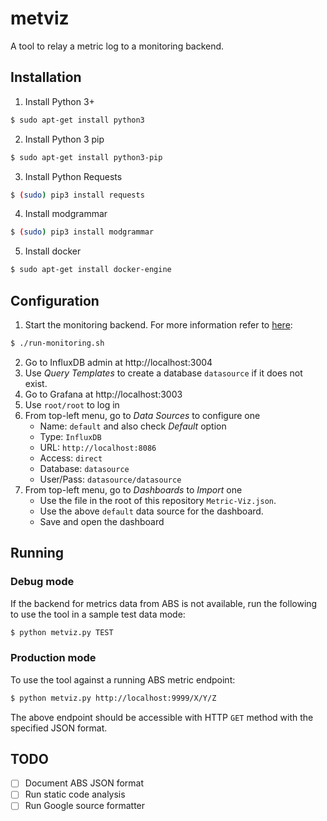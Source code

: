 # metviz

A tool to relay a metric log to a monitoring backend.

## Installation

1. Install Python 3+
```bash
$ sudo apt-get install python3
```
2. Install Python 3 pip
```bash
$ sudo apt-get install python3-pip
```
3. Install Python Requests
```bash
$ (sudo) pip3 install requests
```
4. Install modgrammar
```bash
$ (sudo) pip3 install modgrammar
```
5. Install docker
```bash
$ sudo apt-get install docker-engine
```

## Configuration

1. Start the monitoring backend. For more information refer to [here][mon]:
```bash
$ ./run-monitoring.sh
```
2. Go to InfluxDB admin at http://localhost:3004
3. Use *Query Templates* to create a database `datasource` if it does not exist.
4. Go to Grafana at http://localhost:3003
5. Use `root/root` to log in
6. From top-left menu, go to *Data Sources* to configure one
    * Name: `default` and also check *Default* option
    * Type: `InfluxDB`
    * URL: `http://localhost:8086`
    * Access: `direct`
    * Database: `datasource`
    * User/Pass: `datasource/datasource`
7. From top-left menu, go to *Dashboards* to *Import* one
    * Use the file in the root of this repository `Metric-Viz.json`.
    * Use the above `default` data source for the dashboard.
    * Save and open the dashboard

## Running

### Debug mode

If the backend for metrics data from ABS is not available, run the following to 
use the tool in a sample test data mode:

```bash
$ python metviz.py TEST
```

### Production mode

To use the tool against a running ABS metric endpoint:

```bash
$ python metviz.py http://localhost:9999/X/Y/Z
```

The above endpoint should be accessible with HTTP `GET` method with the specified
JSON format.

## TODO

- [ ] Document ABS JSON format
- [ ] Run static code analysis
- [ ] Run Google source formatter

[mon]: https://github.com/advantageous/docker-grafana-statsd/